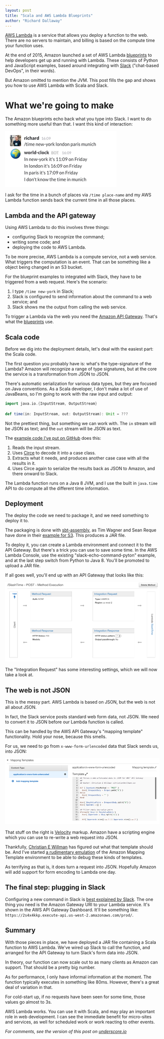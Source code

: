 ```yaml
---
layout: post
title: "Scala and AWS Lambda Blueprints"
author: "Richard Dallaway"
---
```


[AWS Lambda] is a service that allows you deploy a function to the web.
There are no servers to maintain,
and billing is based on the compute time your function uses.

At the end of 2015, Amazon launched a set of AWS Lambda [blueprints] to help developers get up and running with Lambda.
These consists of Python and JavaScript examples, based around integrating with [Slack] ("chat-based DevOps", in their words).

But Amazon omitted to mention the JVM.
This post fills the gap and shows you how to use AWS Lambda with Scala and Slack.

[AWS Lambda]: https://aws.amazon.com/lambda/
[API Gateway]: https://aws.amazon.com/api-gateway/
[code]: https://github.com/d6y/aws-lambda-scala-slack
[Slack]: https://slack.com/
[commands]: https://api.slack.com/slash-commands
[blueprints]: https://aws.amazon.com/about-aws/whats-new/2015/12/aws-lambda-launches-slack-integration-blueprints/
[slackdotscala]: https://github.com/d6y/aws-lambda-scala-slack/blob/master/src/main/scala/example/slack.scala
[circe]: https://github.com/travisbrown/circe
[sbt-assembly]: https://github.com/sbt/sbt-assembly
[tim-and-sean]: https://aws.amazon.com/blogs/compute/writing-aws-lambda-functions-in-scala/
[playground]: https://github.com/d6y/aws-gateway-mapping-playground
[cew]: (https://github.com/christianewillman/aws-api-gateway-bodyparser)
[velocity]: https://en.wikipedia.org/wiki/Apache_Velocity

<!-- break -->

# What we're going to make

The Amazon blueprints echo back what you type into Slack. I want to do something more useful than that.  I want this kind of interaction:

![Screen Shot of /time command in Slack](/img/posts/2016-02-01-aws-lambda-slack.png)

I ask for the time in a bunch of places via `/time place-name` and my AWS Lambda function sends back the current time in all those places.

## Lambda and the API gateway

Using AWS Lambda to do this involves three things:

- configuring Slack to recognize the command;
- writing some code; and
- deploying the code to AWS Lambda.

To be more precise, AWS Lambda is a compute service, not a web service. What triggers the computation is an event. That can be something like a object being changed in an S3 bucket.

For the blueprint examples to integrated with Slack, they have to be triggered from a web request. Here's the scenario:

1. I type `/time new-york` in Slack;
2. Slack is configured to send information about the command to a web service; and
3. Slack shows me the output from calling the web service.

To trigger a Lambda via the web you need the [Amazon API Gateway][API Gateway]. That's what the [blueprints] use.

## Scala code

Before we dig into the deployment details,
let's deal with the easiest part: the Scala code.

The first question you probably have is:
what's the type-signature of the Lambda?
Amazon will recognize a range of type signatures,
but at the core the service is a transformation from JSON to JSON.

There's automatic serialization for various data types,
but they are focused on Java conventions.
As a Scala developer, I don't make a lot of use of JavaBeans, so I'm going to work with the raw input and output:

~~~ scala
import java.io.{InputStream, OutputStream}

def time(in: InputStream, out: OutputStream): Unit = ???
~~~

Not the prettiest thing, but something we can work with. The `in` stream will be JSON as text; and the `out` stream will be JSON as text.

The [example code I've put on GitHub][slackdotscala] does this:

1. Reads the input stream.
2. Uses [Circe] to decode it into a case class.
3. Extracts what it needs, and produces another case case with all the results in it.
4. Uses Circe again to serialize the results back as JSON to Amazon, and there onward to Slack.

The Lambda function runs on a Java 8 JVM, and I use the built in `java.time` API to do compute all the different time information.

## Deployment

The deploy the code we need to package it, and we need something to deploy it to.

The packaging is done with [sbt-assembly], as Tim Wagner and Sean Reque have done in their [example for S3][tim-and-sean]. This produces a JAR file.

To deploy it, you can create a Lambda environment and connect it to the API Gateway. But there's a trick you can use to save some time. In the AWS Lambda Console, use the existing "slack-echo-command-pyton" example, and at the last step switch from Python to Java 8. You'll be promoted to upload a JAR file.

If all goes well, you'll end up with an API Gateway that looks like this:

![API Gateway Screengrab](/img/posts/2016-02-01-aws-lambda-gateway.png)

The "Integration Request" has some interesting settings, which we will now take a look at.

## The web is not JSON

This is the messy part.
AWS Lambda is based on JSON, but the web is not all about JSON.

In fact, the Slack service posts standard web form data, not JSON.
We need to convert it to JSON before our Lambda function is called.

This can be handled by the AWS API Gateway's "mapping template" functionality. Hold your nose, because this smells.

For us, we need to go from `x-www-form-urlencoded` data that Slack sends us, into JSON:

![Screen Shot of Template Mapping](/img/posts/2016-02-01-aws-lambda-mapping.png)

That stuff on the right is [Velocity] markup. Amazon have a scripting engine which you can use to re-write a web request into JSON.

Thankfully, [Christian E Willman][cew] has figured out what that template should be.
And I've started [a rudimentary emulation][playground] of the Amazon Mapping Template environment to be able to debug these kinds of templates.

As terrifying as that is, it does turn a request into JSON. Hopefully Amazon will add support for form encoding to Lambda one day.

## The final step: plugging in Slack

Configuring a new command in Slack is [best explained by Slack][commands].
The one thing you need is the Amazon Gateway URI to your Lambda service.
It's shown in the AWS API Gateway Dashboard.
It'll be something like: `https://2s4x4kkp.execute-api.us-west-2.amazonaws.com/prod/`.

## Summary

With those pieces in place, we have deployed a JAR file containing a Scala function to AWS Lambda.
We've wired up Slack to call the function, and arranged for the API Gateway to turn Slack's form data into JSON.

In theory, our function can now scale out to as many clients as Amazon can support. That should be a pretty big number.

As for performance, I only have informal information at the moment.
The function typically executes in something like 80ms.
However, there's a great deal of variation in that.

For cold-start up,
if no requests have been seen for some time,
those values go almost to 3s.

AWS Lambda works.
You can use it with Scala,
and may play an important role in web development.
I can see the immediate benefit for micro-sites and services,
as well for scheduled work or work reacting to other events.

_For comments, see the version of this post on [underscore.io](http://underscore.io/blog/posts/2016/02/01/aws-lambda.html)_


